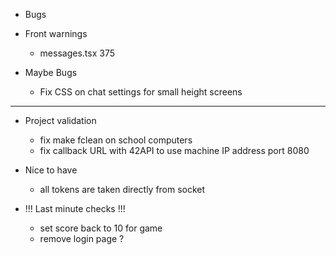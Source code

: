 - Bugs

- Front warnings

  - messages.tsx 375

- Maybe Bugs

  - Fix CSS on chat settings for small height screens

---

- Project validation

  - fix make fclean on school computers
  - fix callback URL with 42API to use machine IP address port 8080

- Nice to have

  - all tokens are taken directly from socket

- !!! Last minute checks !!!

  - set score back to 10 for game
  - remove login page ?
